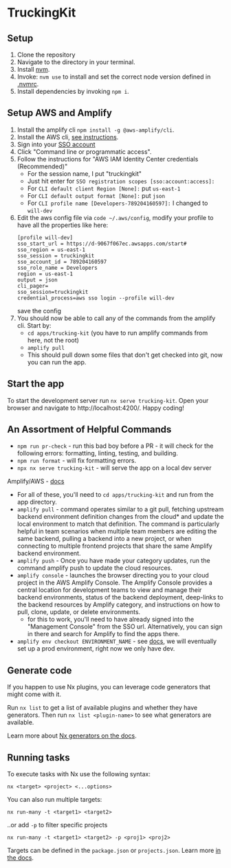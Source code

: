 # TruckingKit

## Setup

1. Clone the repository
2. Navigate to the directory in your terminal.
3. Install [nvm](https://github.com/nvm-sh/nvm).
4. Invoke: `nvm use` to install and set the correct node version defined in [.nvmrc](./.nvmrc).
5. Install dependencies by invoking `npm i`.

## Setup AWS and Amplify

1. Install the amplify cli `npm install -g @aws-amplify/cli`.
2. Install the AWS cli, [see instructions](https://docs.aws.amazon.com/cli/latest/userguide/getting-started-install.html).
3. Sign into your [SSO account](https://d-9067f067ec.awsapps.com/start)
4. Click "Command line or programmatic access".
5. Follow the instructions for "AWS IAM Identity Center credentials (Recommended)"
   - For the session name, I put "truckingkit"
   - Just hit enter for `SSO registration scopes [sso:account:access]:`
   - For `CLI default client Region [None]:` put `us-east-1`
   - For `CLI default output format [None]:` put `json`
   - For `CLI profile name [Developers-789204160597]:` I changed to `will-dev`
6. Edit the aws config file via `code ~/.aws/config`, modify your profile to have all the properties like here:
   ```
   [profile will-dev]
   sso_start_url = https://d-9067f067ec.awsapps.com/start#
   sso_region = us-east-1
   sso_session = truckingkit
   sso_account_id = 789204160597
   sso_role_name = Developers
   region = us-east-1
   output = json
   cli_pager=
   sso_session=truckingkit
   credential_process=aws sso login --profile will-dev
   ```
   save the config
7. You should now be able to call any of the commands from the amplify cli. Start by:
   - `cd apps/trucking-kit` (you have to run amplify commands from here, not the root)
   - `amplify pull`
   - This should pull down some files that don't get checked into git, now you can run the app.

## Start the app

To start the development server run `nx serve trucking-kit`. Open your browser and navigate to http://localhost:4200/. Happy coding!

## An Assortment of Helpful Commands

- `npm run pr-check` - run this bad boy before a PR - it will check for the following errors: formatting, linting, testing, and building.
- `npm run format` - will fix formatting errors.
- `npx nx serve trucking-kit` - will serve the app on a local dev server

Amplify/AWS - [docs](https://docs.amplify.aws/angular/tools/cli/start/key-workflows/)

- For all of these, you'll need to `cd apps/trucking-kit` and run from the app directory.
- `amplify pull` - command operates similar to a git pull, fetching upstream backend environment definition changes from the cloud\* and update the local environment to match that definition. The command is particularly helpful in team scenarios when multiple team members are editing the same backend, pulling a backend into a new project, or when connecting to multiple frontend projects that share the same Amplify backend environment.
- `amplify push` - Once you have made your category updates, run the command amplify push to update the cloud resources.
- `amplify console` - launches the browser directing you to your cloud project in the AWS Amplify Console. The Amplify Console provides a central location for development teams to view and manage their backend environments, status of the backend deployment, deep-links to the backend resources by Amplify category, and instructions on how to pull, clone, update, or delete environments.
  - for this to work, you'll need to have already signed into the "Management Console" from the SSO url. Alternatively, you can sign in there and search for Amplify to find the apps there.
- `amplify env checkout ENVIRONMENT_NAME` - see [docs](https://docs.amplify.aws/angular/tools/cli/teams/), we will eventually set up a prod environment, right now we only have dev.

## Generate code

If you happen to use Nx plugins, you can leverage code generators that might come with it.

Run `nx list` to get a list of available plugins and whether they have generators. Then run `nx list <plugin-name>` to see what generators are available.

Learn more about [Nx generators on the docs](https://nx.dev/plugin-features/use-code-generators).

## Running tasks

To execute tasks with Nx use the following syntax:

```
nx <target> <project> <...options>
```

You can also run multiple targets:

```
nx run-many -t <target1> <target2>
```

..or add `-p` to filter specific projects

```
nx run-many -t <target1> <target2> -p <proj1> <proj2>
```

Targets can be defined in the `package.json` or `projects.json`. Learn more [in the docs](https://nx.dev/core-features/run-tasks).

